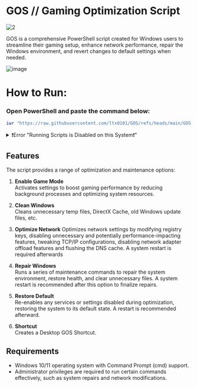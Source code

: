 # GOS // Gaming Optimization Script
![2](https://github.com/user-attachments/assets/7c9a08cb-5b20-46ae-81af-c404b2ea79c8)




GOS is a comprehensive PowerShell script created for Windows users to streamline their gaming setup, enhance network performance, repair the Windows environment, and revert changes to default settings when needed.

![image](https://github.com/user-attachments/assets/6dcb4394-bf31-480d-a34a-b3e93cf9ef23)















# How to Run:

### Open PowerShell and paste the command below:
```ps1
iwr "https://raw.githubusercontent.com/ltx0101/GOS/refs/heads/main/GOS.ps1" -OutFile "GOS.ps1"; .\GOS.ps1
```
<details>
<summary>❗Error "Running Scripts is Disabled on this System❗"</summary>

### Run this command in PowerShell:

```ps1
Set-ExecutionPolicy -ExecutionPolicy RemoteSigned
```
</details>




## Features

The script provides a range of optimization and maintenance options:

1. **Enable Game Mode**  
   Activates settings to boost gaming performance by reducing background processes and optimizing system resources.


2. **Clean Windows**  
   Cleans unnecessary temp files, DirectX Cache, old Windows update files, etc.


3. **Optimize Network** 
   Optimizes network settings by modifying registry keys, disabling unnecessary and potentially performance-impacting features, tweaking TCP/IP configurations, disabling network adapter offload features and flushing the DNS cache. A system restart is required afterwards


4. **Repair Windows**  
   Runs a series of maintenance commands to repair the system environment, restore health, and clear unnecessary files. A system restart is recommended after this option to finalize repairs.


5. **Restore Default**  
   Re-enables any services or settings disabled during optimization, restoring the system to its default state. A restart is recommended afterward.


6. **Shortcut**  
   Creates a Desktop GOS Shortcut.

 
## Requirements

- Windows 10/11 operating system with Command Prompt (cmd) support.
- Administrator privileges are required to run certain commands effectively, such as system repairs and network modifications.
